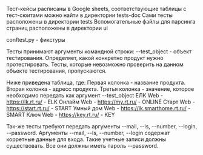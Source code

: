 
Тест-кейсы расписаны в Google sheets, соответствующие таблицы с тест-сюитами можно найти в директории tests-doc
Сами тесты расположены в директории tests
Вспомогательные файлы для парсинга страниц расположены в директории ui

conftest.py - фикстуры

Тесты принимают аргументы командной строки:
--test_object - объект тестирования. Определяет, какой конкретно продукт нужно протестировать. 
Тесты, которые невозможно проверить на данном объекте тестирования, пропускаются.

Ниже приведена таблица, где:
Первая колонка - название продукта.
Вторая колонка - адресс продукта.
Третья колонка - значение, которое необходимо передать как аргумент --test_object
ЕЛК Web	- https://lk.rt.ru/ - ELK
Онлайм Web	- https://my.rt.ru/ - ONLINE
Старт Web	- https://start.rt.ru/ - START
Умный дом Web -	https://lk.smarthome.rt.ru/ - SMART
Ключ Web -	https://key.rt.ru/ - KEY

Так-же тесты требуют передать аргументы --mail, --ls, --number, --login, --password.
Аргументы --mail, --ls, --number, --login содержат корретные данные для входа. Такие учетные записи должны существовать.
Все они должны иметь пароль --password.
